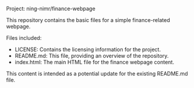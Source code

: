 Project: ning-nimr/finance-webpage

This repository contains the basic files for a simple finance-related webpage.

Files included:
- LICENSE: Contains the licensing information for the project.
- README.md: This file, providing an overview of the repository.
- index.html: The main HTML file for the finance webpage content.

This content is intended as a potential update for the existing README.md file.